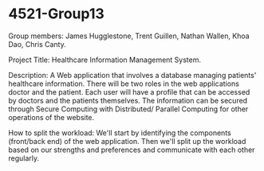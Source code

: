 # 4521-Group13
Group members: James Hugglestone, Trent Guillen, Nathan Wallen, Khoa Dao, Chris Canty.

Project Title: Healthcare Information Management System.

Description: 
A Web application that involves a database managing patients' healthcare information.
There will be two roles in the web applications doctor and the patient.
Each user will have a profile that can be accessed by doctors and the patients themselves. The information can be secured through Secure Computing with Distributed/ Parallel Computing for other operations of the website. 

How to split the workload: 
We'll start by identifying the components (front/back end) of the web application.
Then we'll split up the workload based on our strengths and preferences and communicate with each other regularly.
